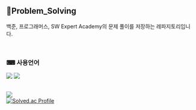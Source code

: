 ## 📂Problem_Solving
백준, 프로그래머스, SW Expert Academy의 문제 풀이를 저장하는 레파지토리입니다.

<br>

### ⌨ 사용언어

<img src="https://img.shields.io/badge/C%2B%2B-00599C?style=for-the-badge&logo=c%2B%2B&logoColor=white"/> <img src="https://img.shields.io/badge/JavaScript-F7DF1E?style=for-the-badge&logo=JavaScript&logoColor=white"/>

  <br>
  <a href="https://solved.ac/oesnuj">
    <!--내 백준 티어-->
    <img src="http://mazandi.herokuapp.com/api?handle=oesnuj&theme=warm"/>
    <br>
    <img src="http://mazassumnida.wtf/api/v2/generate_badge?boj=oesnuj" alt="Solved.ac Profile"/>
  </a>
